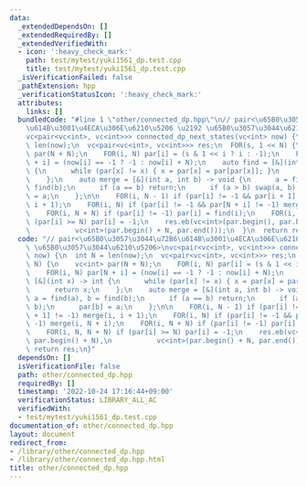```yaml
---
data:
  _extendedDependsOn: []
  _extendedRequiredBy: []
  _extendedVerifiedWith:
  - icon: ':heavy_check_mark:'
    path: test/mytest/yuki1561_dp.test.cpp
    title: test/mytest/yuki1561_dp.test.cpp
  _isVerificationFailed: false
  _pathExtension: hpp
  _verificationStatusIcon: ':heavy_check_mark:'
  attributes:
    links: []
  bundledCode: "#line 1 \"other/connected_dp.hpp\"\n// pair<\u65B0\u3057\u3044\u72B6\
    \u614B\u3001\u4ECA\u306E\u6210\u5206 \u2192 \u65B0\u3057\u3044\u6210\u5206>\n\
    vc<pair<vc<int>, vc<int>>> connected_dp_next_states(vc<int> now) {\n  int N =\
    \ len(now);\n  vc<pair<vc<int>, vc<int>>> res;\n  FOR(s, 1 << N) {\n    vc<int>\
    \ par(N + N);\n    FOR(i, N) par[i] = (s & 1 << i ? i : -1);\n    FOR(i, N) par[N\
    \ + i] = (now[i] == -1 ? -1 : now[i] + N);\n    auto find = [&](int x) -> int\
    \ {\n      while (par[x] != x) { x = par[x] = par[par[x]]; }\n      return x;\n\
    \    };\n    auto merge = [&](int a, int b) -> void {\n      a = find(a), b =\
    \ find(b);\n      if (a == b) return;\n      if (a > b) swap(a, b);\n      par[b]\
    \ = a;\n    };\n\n    FOR(i, N - 1) if (par[i] != -1 && par[i + 1] != -1) merge(i,\
    \ i + 1);\n    FOR(i, N) if (par[i] != -1 && par[N + i] != -1) merge(i, N + i);\n\
    \    FOR(i, N + N) if (par[i] != -1) par[i] = find(i);\n    FOR(i, N, N + N) if\
    \ (par[i] >= N) par[i] = -1;\n    res.eb(vc<int>(par.begin(), par.begin() + N),\n\
    \           vc<int>(par.begin() + N, par.end()));\n  }\n  return res;\n}\n"
  code: "// pair<\u65B0\u3057\u3044\u72B6\u614B\u3001\u4ECA\u306E\u6210\u5206 \u2192\
    \ \u65B0\u3057\u3044\u6210\u5206>\nvc<pair<vc<int>, vc<int>>> connected_dp_next_states(vc<int>\
    \ now) {\n  int N = len(now);\n  vc<pair<vc<int>, vc<int>>> res;\n  FOR(s, 1 <<\
    \ N) {\n    vc<int> par(N + N);\n    FOR(i, N) par[i] = (s & 1 << i ? i : -1);\n\
    \    FOR(i, N) par[N + i] = (now[i] == -1 ? -1 : now[i] + N);\n    auto find =\
    \ [&](int x) -> int {\n      while (par[x] != x) { x = par[x] = par[par[x]]; }\n\
    \      return x;\n    };\n    auto merge = [&](int a, int b) -> void {\n     \
    \ a = find(a), b = find(b);\n      if (a == b) return;\n      if (a > b) swap(a,\
    \ b);\n      par[b] = a;\n    };\n\n    FOR(i, N - 1) if (par[i] != -1 && par[i\
    \ + 1] != -1) merge(i, i + 1);\n    FOR(i, N) if (par[i] != -1 && par[N + i] !=\
    \ -1) merge(i, N + i);\n    FOR(i, N + N) if (par[i] != -1) par[i] = find(i);\n\
    \    FOR(i, N, N + N) if (par[i] >= N) par[i] = -1;\n    res.eb(vc<int>(par.begin(),\
    \ par.begin() + N),\n           vc<int>(par.begin() + N, par.end()));\n  }\n \
    \ return res;\n}"
  dependsOn: []
  isVerificationFile: false
  path: other/connected_dp.hpp
  requiredBy: []
  timestamp: '2022-10-24 17:16:44+09:00'
  verificationStatus: LIBRARY_ALL_AC
  verifiedWith:
  - test/mytest/yuki1561_dp.test.cpp
documentation_of: other/connected_dp.hpp
layout: document
redirect_from:
- /library/other/connected_dp.hpp
- /library/other/connected_dp.hpp.html
title: other/connected_dp.hpp
---
```

